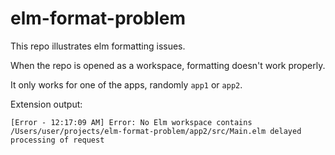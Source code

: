# elm-format-problem

This repo illustrates elm formatting issues.

When the repo is opened as a workspace, formatting doesn't work properly.

It only works for one of the apps, randomly `app1` or `app2`.

Extension output:

```
[Error - 12:17:09 AM] Error: No Elm workspace contains /Users/user/projects/elm-format-problem/app2/src/Main.elm delayed processing of request
```
